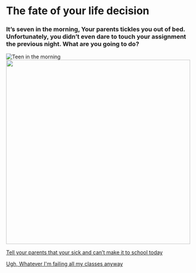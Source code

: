 # The fate of your life decision

### It’s seven in the morning, Your parents tickles you out of bed. Unfortunately, you didn’t even dare to touch your assignment the previous night. What are you going to do?

![Teen in the morning](https://www.irishtimes.com/polopoly_fs/1.2460509.1449684657!/image/image.jpg_gen/derivatives/box_620_330/image.jpg)
<img src="https://www.irishtimes.com/polopoly_fs/1.2460509.1449684657!/image/image.jpg_gen/derivatives/box_620_330/image.jpg" width="500"/>

[Tell your parents that your sick and can’t make it to school today](option-1.1.md)


[Ugh, Whatever I'm failing all my classes anyway](option-1.2.md)